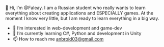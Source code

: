 👋 Hi, I’m @Faleay. 
I am a Russian student who really wants to learn everything about creating applications and ESPECIALLY games.
At the moment I know very little, but I am ready to learn everything in a big way.


- 👀 I’m interested in web-development and game-dev
- 🌱 I’m currently learning C#, Python and development in Unity
- 📫 How to reach me anbroid03@gmail.com
